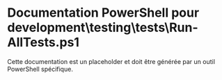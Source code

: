 # Documentation PowerShell pour development\testing\tests\Run-AllTests.ps1

Cette documentation est un placeholder et doit être générée par un outil PowerShell spécifique.
